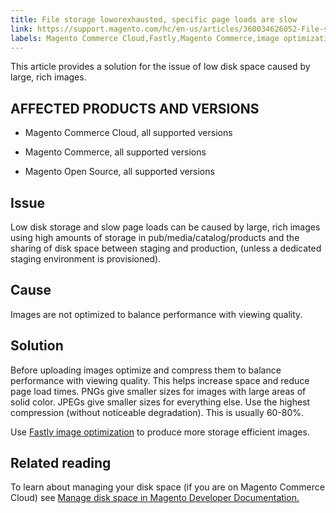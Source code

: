 ```yaml
---
title: File storage loworexhausted, specific page loads are slow
link: https://support.magento.com/hc/en-us/articles/360034626052-File-storage-low-exhausted-specific-page-loads-are-slow
labels: Magento Commerce Cloud,Fastly,Magento Commerce,image optimization,page loads slow,disk space,storage,how to
---
```


This article provides a solution for the issue of low disk space caused by large, rich images.

## AFFECTED PRODUCTS AND VERSIONS

* Magento Commerce Cloud, all supported versions

* Magento Commerce, all supported versions

* Magento Open Source, all supported versions

## Issue

Low disk storage and slow page loads can be caused by large, rich images using high amounts of storage in pub/media/catalog/products and the sharing of disk space between staging and production, (unless a dedicated staging environment is provisioned).

## Cause

Images are not optimized to balance performance with viewing quality.

## Solution

Before uploading images optimize and compress them to balance performance with viewing quality. This helps increase space and reduce page load times. PNGs give smaller sizes for images with large areas of solid color. JPEGs give smaller sizes for everything else. Use the highest compression (without noticeable degradation). This is usually 60-80%.

Use [Fastly image optimization](https://devdocs.magento.com/guides/v2.3/cloud/cdn/fastly-image-optimization.html) to produce more storage efficient images.

## Related reading

To learn about managing your disk space (if you are on Magento Commerce Cloud) see [Manage disk space in Magento Developer Documentation.](https://devdocs.magento.com/guides/v2.3/cloud/project/manage-disk-space.html?itm_source=devdocs&itm_medium=search_page&itm_campaign=federated_search&itm_term=manage%20disk%20space)

